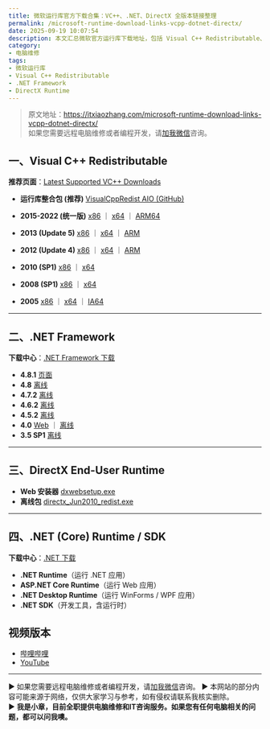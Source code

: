 ```yaml
---
title: 微软运行库官方下载合集：VC++、.NET、DirectX 全版本链接整理
permalink: /microsoft-runtime-download-links-vcpp-dotnet-directx/
date: 2025-09-19 10:07:54
description: 本文汇总微软官方运行库下载地址，包括 Visual C++ Redistributable、.NET Framework、DirectX 及 .NET Runtime，提供各版本直达链接，方便开发者与系统管理员快速获取所需组件。
category:
- 电脑维修
tags:
- 微软运行库
- Visual C++ Redistributable
- .NET Framework
- DirectX Runtime
---
```


> 原文地址：<https://itxiaozhang.com/microsoft-runtime-download-links-vcpp-dotnet-directx/>  
> 如果您需要远程电脑维修或者编程开发，请[加我微信](https://itxiaozhang.netlify.app/)咨询。    

## 一、Visual C++ Redistributable

**推荐页面**：[Latest Supported VC++ Downloads](https://learn.microsoft.com/en-us/cpp/windows/latest-supported-vc-redist?view=msvc-170)

* **运行库整合包 (推荐)**
  [VisualCppRedist AIO (GitHub)](https://github.com/abbodi1406/vcredist/releases)

* **2015-2022 (统一版)**
  [x86](https://aka.ms/vs/17/release/vc_redist.x86.exe) ｜ [x64](https://aka.ms/vs/17/release/vc_redist.x64.exe) ｜ [ARM64](https://aka.ms/vs/17/release/vc_redist.arm64.exe)

* **2013 (Update 5)**
  [x86](https://download.microsoft.com/download/2/E/6/2E61CFA4-993B-4DD4-91DA-3737CD5CD6E3/vcredist_x86.exe) ｜ [x64](https://download.microsoft.com/download/2/E/6/2E61CFA4-993B-4DD4-91DA-3737CD5CD6E3/vcredist_x64.exe) ｜ [ARM](https://download.microsoft.com/download/2/E/6/2E61CFA4-993B-4DD4-91DA-3737CD5CD6E3/vcredist_arm.exe)

* **2012 (Update 4)**
  [x86](https://download.microsoft.com/download/1/6/B/16B06F60-3B20-4FF2-B699-5E9B7962F9AE/VSU_4/vcredist_x86.exe) ｜ [x64](https://download.microsoft.com/download/1/6/B/16B06F60-3B20-4FF2-B699-5E9B7962F9AE/VSU_4/vcredist_x64.exe) ｜ [ARM](https://download.microsoft.com/download/1/6/B/16B06F60-3B20-4FF2-B699-5E9B7962F9AE/VSU_4/vcredist_arm.exe)

* **2010 (SP1)**
  [x86](https://download.microsoft.com/download/1/6/5/165255E7-1014-4D0A-B094-B6A430A6BFFC/vcredist_x86.exe) ｜ [x64](https://download.microsoft.com/download/1/6/5/165255E7-1014-4D0A-B094-B6A430A6BFFC/vcredist_x64.exe)

* **2008 (SP1)**
  [x86](https://download.microsoft.com/download/5/D/8/5D8C65CB-C849-4025-8E95-C3966CAFD8AE/vcredist_x86.exe) ｜ [x64](https://download.microsoft.com/download/5/D/8/5D8C65CB-C849-4025-8E95-C3966CAFD8AE/vcredist_x64.exe)

* **2005**
  [x86](https://download.microsoft.com/download/8/B/4/8B42259F-5D70-43F4-AC2E-4B208FD8D66A/vcredist_x86.EXE) ｜ [x64](https://download.microsoft.com/download/8/B/4/8B42259F-5D70-43F4-AC2E-4B208FD8D66A/vcredist_x64.EXE) ｜ [IA64](https://download.microsoft.com/download/8/B/4/8B42259F-5D70-43F4-AC2E-4B208FD8D66A/vcredist_IA64.EXE)

---

## 二、.NET Framework

**下载中心**：[.NET Framework 下载](https://dotnet.microsoft.com/download/dotnet-framework)

* **4.8.1** [页面](https://dotnet.microsoft.com/en-us/download/dotnet-framework/net481)
* **4.8** [离线](https://support.microsoft.com/en-us/topic/microsoft-net-framework-4-8-offline-installer-for-windows-9d23f658-3b97-68ab-d013-aa3c3e7495e0)
* **4.7.2** [离线](https://download.microsoft.com/download/6/E/4/6E48E8AB-DC00-419E-9700-19FFC7A0CAFE/NDP472-KB4054530-x86-x64-AllOS-ENU.exe)
* **4.6.2** [离线](https://download.microsoft.com/download/F/9/4/F942F07D-F26F-4F30-B4E3-EBD54FABA377/NDP462-KB3151800-x86-x64-AllOS-ENU.exe)
* **4.5.2** [离线](https://download.microsoft.com/download/E/2/1/E21644B5-2DF2-47C2-91BD-63C560427900/NDP452-KB2901907-x86-x64-AllOS-ENU.exe)
* **4.0** [Web](https://download.microsoft.com/download/1/B/4/1B4DE605-8378-47DA-8F73-778B39C5E51F/dotNetFx40_Full_setup.exe) ｜ [离线](https://download.microsoft.com/download/9/5/A/95A9616B-7A37-4AF6-BC36-D6EA96C8DAAE/dotNetFx40_Full_x86_x64.exe)
* **3.5 SP1** [离线](https://download.microsoft.com/download/2/0/E/20E90413-712F-438C-988E-FDAA79A8AC3D/dotnetfx35.exe)

---

## 三、DirectX End-User Runtime

* **Web 安装器** [dxwebsetup.exe](https://www.microsoft.com/en-us/download/details.aspx?id=35)
* **离线包** [directx_Jun2010_redist.exe](https://download.microsoft.com/download/8/4/A/84A35BF1-DAFE-4AE8-82AF-AD2AE20B6B14/directx_Jun2010_redist.exe)

---

## 四、.NET (Core) Runtime / SDK

**下载中心**：[.NET 下载](https://dotnet.microsoft.com/download)

* **.NET Runtime**（运行 .NET 应用）
* **ASP.NET Core Runtime**（运行 Web 应用）
* **.NET Desktop Runtime**（运行 WinForms / WPF 应用）
* **.NET SDK**（开发工具，含运行时）


## 视频版本

- [哔哩哔哩](https://space.bilibili.com/3546607630944387)
- [YouTube](https://www.youtube.com/@itxiaozhang)

---
▶ 如果您需要远程电脑维修或者编程开发，请[加我微信](https://itxiaozhang.netlify.app/)咨询。 
▶ 本网站的部分内容可能来源于网络，仅供大家学习与参考，如有侵权请联系我核实删除。  
▶ **我是小章，目前全职提供电脑维修和IT咨询服务。如果您有任何电脑相关的问题，都可以问我噢。**  
